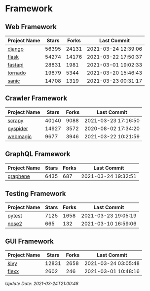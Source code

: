 # Framework

## Web Framework
| Project Name | Stars | Forks | Last Commit |
| ------------ | ----- | ----- | ----------- |
| [django](https://github.com/django/django) | 56395 | 24131 | 2021-03-24 12:39:06 |
| [flask](https://github.com/pallets/flask) | 54274 | 14176 | 2021-03-22 17:50:37 |
| [fastapi](https://github.com/tiangolo/fastapi) | 28831 | 1981 | 2021-03-01 19:02:33 |
| [tornado](https://github.com/tornadoweb/tornado) | 19879 | 5344 | 2021-03-20 15:46:43 |
| [sanic](https://github.com/sanic-org/sanic) | 14708 | 1319 | 2021-03-23 00:31:17 |

## Crawler Framework
| Project Name | Stars | Forks | Last Commit |
| ------------ | ----- | ----- | ----------- |
| [scrapy](https://github.com/scrapy/scrapy) | 40140 | 9088 | 2021-03-23 17:16:50 |
| [pyspider](https://github.com/binux/pyspider) | 14927 | 3572 | 2020-08-02 17:34:20 |
| [webmagic](https://github.com/code4craft/webmagic) | 9677 | 3946 | 2021-03-22 10:21:59 |

## GraphQL Framework
| Project Name | Stars | Forks | Last Commit |
| ------------ | ----- | ----- | ----------- |
| [graphene](https://github.com/graphql-python/graphene) | 6435 | 687 | 2021-03-24 19:32:51 |

## Testing Framework
| Project Name | Stars | Forks | Last Commit |
| ------------ | ----- | ----- | ----------- |
| [pytest](https://github.com/pytest-dev/pytest) | 7125 | 1658 | 2021-03-23 19:05:19 |
| [nose2](https://github.com/nose-devs/nose2) | 665 | 132 | 2021-03-10 16:59:06 |

## GUI Framework
| Project Name | Stars | Forks | Last Commit |
| ------------ | ----- | ----- | ----------- |
| [kivy](https://github.com/kivy/kivy) | 12831 | 2658 | 2021-03-24 03:05:48 |
| [flexx](https://github.com/flexxui/flexx) | 2602 | 246 | 2021-03-01 10:48:16 |

*Update Date: 2021-03-24T21:00:48*